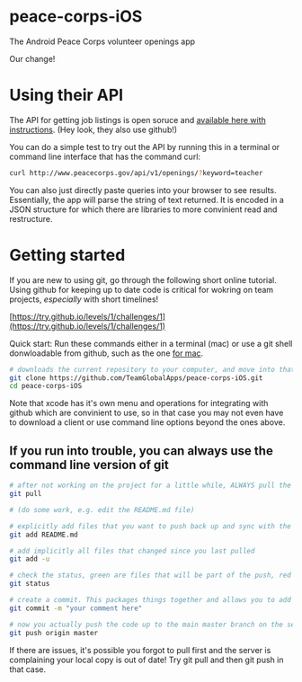 # peace-corps-iOS
The Android Peace Corps volunteer openings app 

Our change!

# Using their API
The API for getting job listings is open soruce and [available here with instructions](https://github.com/PeaceCorps/Volunteer-Openings-API).  (Hey look, they also use github!)

You can do a simple test to try out the API by running this in a terminal or command line interface that has the command curl:
```bash
curl http://www.peacecorps.gov/api/v1/openings/?keyword=teacher
```

You can also just directly paste queries into your browser to see results. Essentially, the app will parse the string of text returned. It is encoded in a JSON structure for which there are libraries to more convinient read and restructure.

# Getting started
If you are new to using git, go through the following short online tutorial. Using github for keeping up to date code is critical for wokring on team projects, *especially* with short timelines!

[https://try.github.io/levels/1/challenges/1](https://try.github.io/levels/1/challenges/1)

Quick start: Run these commands either in a terminal (mac) or use a git shell donwloadable from github, such as the one [for mac](https://mac.github.com/).

```bash
# downloads the current repository to your computer, and move into that directory
git clone https://github.com/TeamGlobalApps/peace-corps-iOS.git
cd peace-corps-iOS 
```

Note that xcode has it's own menu and operations for integrating with github which are convinient to use, so in that case you may not even have to download a client or use command line options beyond the ones above.

## If you run into trouble, you can always use the command line version of git

```bash
# after not working on the project for a little while, ALWAYS pull the most recent code from the master to your local copy
git pull

# (do some work, e.g. edit the README.md file)

# explicitly add files that you want to push back up and sync with the master after editing
git add README.md

# add implicitly all files that changed since you last pulled
git add -u

# check the status, green are files that will be part of the push, red are files that changed or are added that have not been added to the changelog
git status

# create a commit. This packages things together and allows you to add a required description for what you worked on
git commit -m "your comment here"

# now you actually push the code up to the main master branch on the server
git push origin master
```

If there are issues, it's possible you forgot to pull first and the server is complaining your local copy is out of date! Try git pull and then git push in that case.
